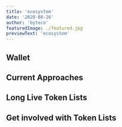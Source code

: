 ```yaml
---
title: 'ecosystem'
date: '2020-08-26'
author: 'byteco'
featuredImage: ./featured.jpg
previewText: 'ecosystem'
---
```



## Wallet 


## Current Approaches


## Long Live Token Lists




## Get involved with Token Lists



